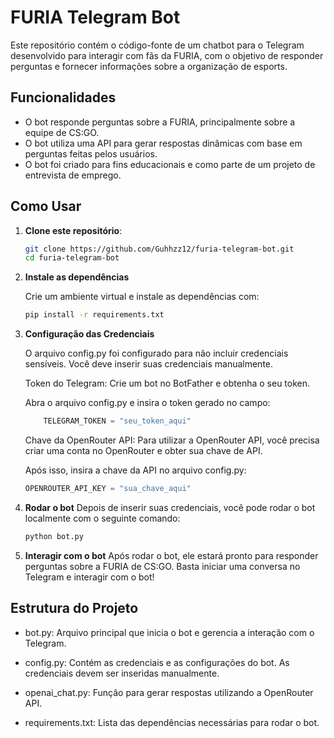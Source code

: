 # FURIA Telegram Bot

Este repositório contém o código-fonte de um chatbot para o Telegram desenvolvido para interagir com fãs da FURIA, com o objetivo de responder perguntas e fornecer informações sobre a organização de esports.

## Funcionalidades

- O bot responde perguntas sobre a FURIA, principalmente sobre a equipe de CS:GO.
- O bot utiliza uma API para gerar respostas dinâmicas com base em perguntas feitas pelos usuários.
- O bot foi criado para fins educacionais e como parte de um projeto de entrevista de emprego.

## Como Usar

1. **Clone este repositório**:

   ```bash
   git clone https://github.com/Guhhzz12/furia-telegram-bot.git
   cd furia-telegram-bot
   ```

2. **Instale as dependências**

    Crie um ambiente virtual e instale as dependências com:

    ```bash
    pip install -r requirements.txt
    ```
3. **Configuração das Credenciais**

    O arquivo config.py foi configurado para não incluir credenciais sensíveis. Você deve inserir suas credenciais manualmente.

    Token do Telegram: Crie um bot no BotFather e obtenha o seu token.

    Abra o arquivo config.py e insira o token gerado no campo:
    ```python
        TELEGRAM_TOKEN = "seu_token_aqui"
    ```

    Chave da OpenRouter API: Para utilizar a OpenRouter API, você precisa criar uma conta no OpenRouter e obter sua chave de API.

    Após isso, insira a chave da API no arquivo config.py:
    ```python
    OPENROUTER_API_KEY = "sua_chave_aqui"
    ```
4. **Rodar o bot**
    Depois de inserir suas credenciais, você pode rodar o bot localmente com o seguinte comando:
    ```bash
    python bot.py
    ```
5. **Interagir com o bot**
    Após rodar o bot, ele estará pronto para responder perguntas sobre a FURIA de CS:GO. Basta iniciar uma conversa no Telegram e interagir com o bot!

## Estrutura do Projeto
* bot.py: Arquivo principal que inicia o bot e gerencia a interação com o Telegram.

* config.py: Contém as credenciais e as configurações do bot. As credenciais devem ser inseridas manualmente.

* openai_chat.py: Função para gerar respostas utilizando a OpenRouter API.

* requirements.txt: Lista das dependências necessárias para rodar o bot.
